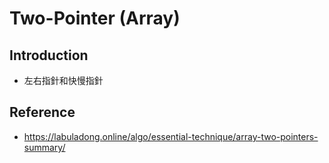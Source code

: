 # Two-Pointer (Array)

## Introduction
- 左右指針和快慢指針

## Reference
- https://labuladong.online/algo/essential-technique/array-two-pointers-summary/
